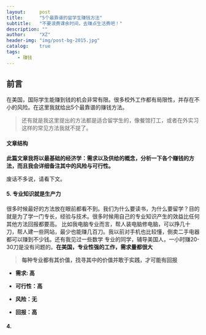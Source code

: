 ```yaml
---
layout:     post
title:      "5个最靠谱的留学生赚钱方法"
subtitle:   "不要浪费课余时间，去赚点生活费吧！"
description: ""
author:     "XZ"
header-img: "img/post-bg-2015.jpg"
catalog:    true
tags:
    - 赚钱
---
```


## 前言

在美国，国际学生能赚到钱的机会非常有限。很多校外工作都有局限性，并存在不小的风险。在这里我就给出5个最靠谱的赚钱方法。

> 还有就是我这里提出的方法都是适合留学生的，像餐馆打工，或者在外实习这样的常见方法我就不提了。

#### 文章结构

**此篇文章我将以最基础的经济学：需求以及供给的概念，分析一下各个赚钱的方法，而且我会详细备注其中的风险与可行性。**

废话不多说，请看下文。

#### 5. 专业知识就是生产力

很多时候最好的方法放在眼前都看不到。我们为什么要读书，为什么要留学？目的就是为了学一门专长，经验与技术。很多时候用自己的专业知识产生的效益比任何其他方法回报都要高。
比如我电脑专业而言，帮人装电脑修电脑，可以挣几十刀，帮人建一些网站，最少也能赚几百刀。我以前对手机也比较懂，倒卖二手电器都可以赚到不少钱。还有我见过一些数学
专业的同学，辅导美国人，一小时赚20-30刀是没有问题的。**在美国，专业性强的工作，需求量都很大**

> **每种专业都有其价值，找寻其中的价值并敢于实践，才可能有回报**

* **需求: 高**

* **可行性：高**

* **风险：无**

* **回报：高**

#### 4. 

